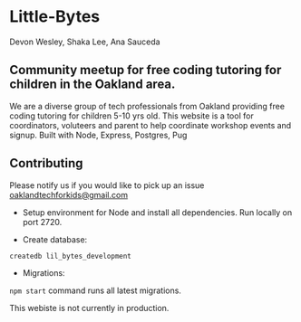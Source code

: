 # Little-Bytes
Devon Wesley, Shaka Lee, Ana Sauceda

## Community meetup for free coding tutoring for children in the Oakland area.

We are a diverse group of tech professionals from Oakland providing free coding tutoring for children 5-10 yrs old. This website is a tool for coordinators, voluteers and parent to help coordinate workshop events and signup. Built with Node, Express, Postgres, Pug

## Contributing

Please notify us if you would like to pick up an issue oaklandtechforkids@gmail.com

- Setup environment for Node and install all dependencies. Run locally on port 2720.

- Create database:

```
createdb lil_bytes_development
```

- Migrations:

```npm start``` command runs all latest migrations.

This webiste is not currently in production. 
